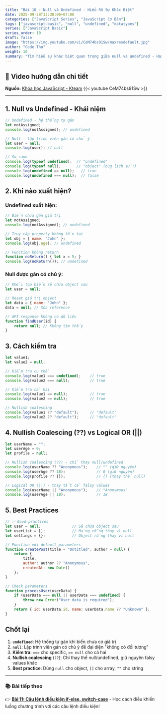 ```yaml
---
title: "Bài 10 - Null và Undefined - Hiểu Rõ Sự Khác Biệt"
date: 2025-09-28T13:30:00+07:00
categories: ["JavaScript Series", "JavaScript Cơ Bản"]
tags: ["javascript-basic", "null", "undefined", "datatypes"]
series: ["JavaScript Basic"]
series_order: 10
draft: false
image: "https://img.youtube.com/vi/CeM74bs91Sw/maxresdefault.jpg"
author: "Code Thu"
weight: 10
summary: "Tìm hiểu sự khác biệt quan trọng giữa null và undefined - Hai khái niệm dễ nhầm lẫn trong JavaScript"
---
```


## 🎥 Video hướng dẫn chi tiết
**Nguồn:** [Khóa học JavaScript - Kteam](https://www.youtube.com/playlist?list=PL33lvabfss1ywJRoh40x9fmAfgbI1hpVX)
{{< youtube CeM74bs91Sw >}}

---

## 1. Null vs Undefined - Khái niệm

```javascript
// Undefined - hệ thống tự gán
let notAssigned;
console.log(notAssigned); // undefined

// Null - lập trình viên gán có chủ ý
let user = null;
console.log(user); // null

// So sánh
console.log(typeof undefined);  // "undefined"
console.log(typeof null);       // "object" (bug lịch sử!)
console.log(undefined == null);   // true
console.log(undefined === null);  // false
```

## 2. Khi nào xuất hiện?

### Undefined xuất hiện:
```javascript
// Biến chưa gán giá trị
let notAssigned;
console.log(notAssigned); // undefined

// Truy cập property không tồn tại
let obj = { name: "John" };
console.log(obj.age); // undefined

// Function không return
function noReturn() { let x = 5; }
console.log(noReturn()); // undefined
```

### Null được gán có chủ ý:
```javascript
// Khởi tạo biến sẽ chứa object sau
let user = null;

// Reset giá trị object
let data = { name: "John" };
data = null; // Xóa reference

// API response không có dữ liệu
function findUser(id) {
    return null; // Không tìm thấy
}
```

## 3. Cách kiểm tra

```javascript
let value1;
let value2 = null;

// Kiểm tra cụ thể
console.log(value1 === undefined);    // true
console.log(value2 === null);         // true

// Kiểm tra cả hai
console.log(value1 == null);          // true
console.log(value2 == null);          // true

// Nullish coalescing
console.log(value1 ?? "default");     // "default"
console.log(value2 ?? "default");     // "default"
```

## 4. Nullish Coalescing (??) vs Logical OR (||)

```javascript
let userName = "";
let userAge = 0;
let profile = null;

// Nullish coalescing (??) - chỉ thay null/undefined
console.log(userName ?? "Anonymous");    // "" (giữ nguyên)
console.log(userAge ?? 18);              // 0 (giữ nguyên)
console.log(profile ?? {});              // {} (thay thế null)

// Logical OR (||) - thay tất cả falsy values
console.log(userName || "Anonymous");    // "Anonymous"
console.log(userAge || 18);              // 18
```

## 5. Best Practices

```javascript
// ✅ Good practices
let user = null;              // Sẽ chứa object sau
let userList = [];            // Mảng rỗng thay vì null
let settings = {};            // Object rỗng thay vì null

// Function với default parameters
function createPost(title = "Untitled", author = null) {
    return {
        title,
        author: author ?? "Anonymous",
        createdAt: new Date()
    };
}

// Check parameters
function processUser(userData) {
    if (userData === null || userData === undefined) {
        throw new Error("User data is required");
    }
    return { id: userData.id, name: userData.name ?? "Unknown" };
}
```

## Chốt lại

1. **`undefined`**: Hệ thống tự gán khi biến chưa có giá trị
2. **`null`**: Lập trình viên gán có chủ ý để đại diện "không có đối tượng"
3. **Kiểm tra**: `===` cho specific, `== null` cho cả hai
4. **Nullish coalescing** (`??`): Chỉ thay thế null/undefined, giữ nguyên falsy values khác
5. **Best practice**: Dùng `null` cho object, `[]` cho array, `""` cho string

---

### 📚 Bài tiếp theo
👉 [**Bài 11: Câu lệnh điều kiện if-else, switch-case**](../bai-11-cau-lenh-dieu-kien/) - Học cách điều khiển luồng chương trình với các câu lệnh điều kiện!
